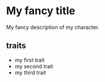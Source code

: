 # My fancy title

My fancy description of my character.

## traits

* my first trait
* my second trait
* my third trait